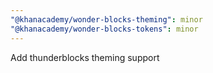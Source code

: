 ```yaml
---
"@khanacademy/wonder-blocks-theming": minor
"@khanacademy/wonder-blocks-tokens": minor
---
```


Add thunderblocks theming support
